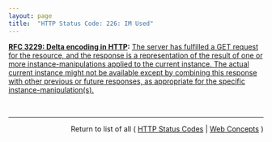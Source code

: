 ```yaml
---
layout: page
title:  "HTTP Status Code: 226: IM Used"
---
```


**[RFC 3229: Delta encoding in HTTP](/specs/IETF/RFC/3229 "This document describes how delta encoding can be supported as a compatible extension to HTTP/1.1. Many HTTP (Hypertext Transport Protocol) requests cause the retrieval of slightly modified instances of resources for which the client already has a cache entry. Research has shown that such modifying updates are frequent, and that the modifications are typically much smaller than the actual entity. In such cases, HTTP would make more efficient use of network bandwidth if it could transfer a minimal description of the changes, rather than the entire new instance of the resource. This is called &#34;delta encoding.&#34;"):** [The server has fulfilled a GET request for the resource, and the response is a representation of the result of one or more instance-manipulations applied to the current instance. The actual current instance might not be available except by combining this response with other previous or future responses, as appropriate for the specific instance-manipulation(s).](http://tools.ietf.org/html/rfc3229#section-10.4.1 "Read documentation for HTTP Status Code &#34;226&#34;")

<br/>
<hr/>

<p style="text-align: right">Return to list of all ( <a href="../http-status-codes">HTTP Status Codes</a> | <a href="../">Web Concepts</a> )</p>